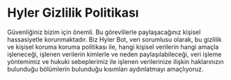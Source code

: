 # Hyler Gizlilik Politikası

Güvenliğiniz bizim için önemli. Bu görevlilerle paylaşacağınız kişisel hassasiyetle korunmaktadır.
Biz Hyler Bot, veri sorumlusu olarak, bu gizlilik ve kişisel koruma koruma politikası ile, hangi kişisel verilerin hangi amaçla işleneceği, işlenen verilerin kimlerle ve neden paylaşılabileceği, veri işleme yöntemimiz ve hukuki sebeplerimiz ile işlenen verilerinize ilişkin haklarınızın bulunduğu bölümlerin bulunduğu kısımları aydınlatmayı amaçlıyoruz.

